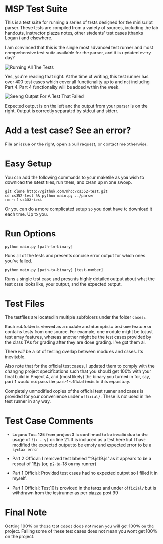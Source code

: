 
# MSP Test Suite

This is a test suite for running a series of tests designed for the miniscript
parser. These tests are compiled from a variety of sources, including the
lab handouts, instructor piazza notes, other students' test cases (thanks
Logan!) and elsewhere.

I am convinced that this is the single most advanced test runner and most
comprehensive test suite available for the parser, and it is updated every day?

![Running All The Tests](http://i.imgur.com/nGcIhps.png)

Yes, you're reading that right. At the time of writing, this test runner has over 400 test cases which cover all functionality up to and not including Part 4. Part 4 functionality will be added within the week. 

![Seeing Output For A Test That Failed](http://i.imgur.com/QTT9qtQ.png)

Expected output is on the left and the output from your parser is on the right. Output is correctly separated by stdout and stderr. 

# Add a test case? See an error?

File an issue on the right, open a pull request, or contact me otherwise.

# Easy Setup

You can add the following commands to your makefile as you wish to download
the latest files, run them, and clean up in one swoop.

```
git clone http://github.com/mhoc/cs352-test.git
cd cs352-test && python main.py ../parser
rm -rf cs352-test
```

Or you can do a more complicated setup so you dont have to download it each
time. Up to you.

# Run Options

`python main.py [path-to-binary]`

Runs all of the tests and presents concise error output for which ones you've
failed.

`python main.py [path-to-binary] [test-number]`

Runs a single test case and presents highly detailed output about what the
test case looks like, your output, and the expected output.

# Test Files

The testfiles are located in multiple subfolders under the folder `cases/`.

Each subfolder is viewed as a module and attempts to test one feature or
contains tests from one source. For example, one module might be to just
test array features, whereas another might be the test cases provided
by the class TAs for grading after they are done grading. I've got them
all.

There *will* be a lot of testing overlap between modules and cases. Its
inevitable.

Also note that for the official test cases, I updated them to comply with
the changing project specifications such that you should get 100% with your
final build in Project 4, and (most likely) the binary you turned in for,
say, part 1 would not pass the part-1-official tests in this repository.

Completely unmodified copies of the official test runner and cases is provided
for your convenience under `official/`. These is not used in the test runner
in any way.

# Test Case Comments

* Logans Test 125 from project 3 is confirmed to be invalid due to the usage
of `!(x - y)` on line 21. It is included as a test here but I have modified
the expected output to be empty and expected error to be a `syntax error`

* Part 2 Official: I removed test labeled "19.js19.js" as it appears to
be a repeat of 18.js (or, p2-ta-18 on my runner)

* Part 1 Official: Provided test cases had no expected output
so I filled it in myself.

* Part 1 Official: Test10 is provided in the targz and under `official/` but
is withdrawn from the testrunner as per piazza post 99

# Final Note

Getting 100% on these test cases does not mean you will get 100% on the
project. Failing some of these test cases does not mean you wont get
100% on the project.
